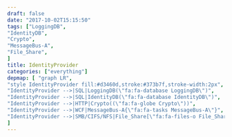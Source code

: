 ```yaml
---
draft: false
date: "2017-10-02T15:15:50"
tags: ["LoggingDB",
"IdentityDB",
"Crypto",
"MessageBus-A",
"File_Share",
]
title: IdentityProvider
categories: ["everything"]
depmap: [ "graph LR",
"style IdentityProvider fill:#d3460d,stroke:#373b7f,stroke-width:2px",
"IdentityProvider -->|SQL|LoggingDB(\"fa:fa-database LoggingDB\")",
"IdentityProvider -->|SQL|IdentityDB(\"fa:fa-database IdentityDB\")",
"IdentityProvider -->|HTTP|Crypto((\"fa:fa-globe Crypto\"))",
"IdentityProvider -->|WCF|MessageBus-A{\"fa:fa-tasks MessageBus-A\"}",
"IdentityProvider -->|SMB/CIFS/NFS|File_Share[\"fa:fa-files-o File_Share\"]",
]
---
```

			